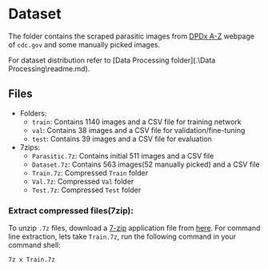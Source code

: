 # Dataset
The folder contains the scraped parasitic images from [DPDx A-Z](https://www.cdc.gov/dpdx/az.html) webpage of `cdc.gov` and some manually picked images.

For dataset distribution refer to [Data Processing folder](.\Data Processing\readme.md).
## Files
- Folders:
  - `train`: Contains 1140 images and a CSV file for training network
  - `val`: Contains 38 images and a CSV file for validation/fine-tuning
  - `test`: Contains 39 images and a CSV file for evaluation
- 7zips:
  - `Parasitic.7z`: Contains initial 511 images and a CSV file
  - `Dataset.7z`: Contains 563 images(52 manually picked) and a CSV file
  - `Train.7z`: Compressed `Train` folder
  - `Val.7z`: Compressed `Val` folder
  - `Test.7z`: Compressed `Test` folder

### Extract compressed files(7zip):
To unzip `.7z` files, download a [7-zip](https://www.7-zip.org/) application file from [here](https://www.7-zip.org/download.html).
For command line extraction, lets take `Train.7z`, run the following command in your command shell:
```
7z x Train.7z
```
